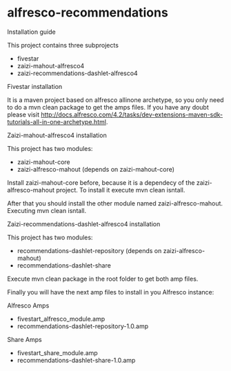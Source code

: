 alfresco-recommendations
========================

Installation guide

This project contains three subprojects

- fivestar
- zaizi-mahout-alfresco4
- zaizi-recommendations-dashlet-alfresco4

Fivestar installation

It is a maven project based on alfresco allinone archetype, so you only need to do a mvn clean package to get
the amps files. If you have any doubt please visit http://docs.alfresco.com/4.2/tasks/dev-extensions-maven-sdk-tutorials-all-in-one-archetype.html.


Zaizi-mahout-alfresco4 installation

This project has two modules:

- zaizi-mahout-core
- zaizi-alfresco-mahout (depends on zaizi-mahout-core)

Install zaizi-mahout-core before, because it is a dependecy of the zaizi-alfresco-mahout project.
To install it execute mvn clean isntall.

After that you should install the other module named zaizi-alfresco-mahout. Executing mvn clean isntall.


Zaizi-recommendations-dashlet-alfresco4 installation

This project has two modules:

- recommendations-dashlet-repository (depends on zaizi-alfresco-mahout)
- recommendations-dashlet-share

Execute mvn clean package in the root folder to get both amp files.

Finally you will have the next amp files to install in you Alfresco instance:

Alfresco Amps

- fivestart_alfresco_module.amp
- recommendations-dashlet-repository-1.0.amp

Share Amps

- fivestart_share_module.amp
- recommendations-dashlet-share-1.0.amp


